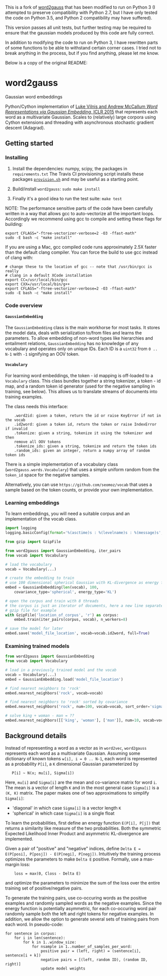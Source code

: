 This is a fork of [word2gauss](https://github.com/seomoz/word2gauss) that has been modified to run on Python 3 (I attempted to preserve compatibility with Python 2.7, but I have only tested the code on Python 3.5, and Python 2 compatibility may have suffered).

This version passes all unit tests, but further testing may be required to ensure that the gaussian models produced by this code are fully correct.

In addition to modifying the code to run on Python 3, I have rewritten parts of some functions to be able to withstand certain corner cases. I tried not to break anything in the process, but if you find anything, please let me know.

Below is a copy of the original README:

# word2gauss
Gaussian word embeddings

Python/Cython implementation of [Luke Vilnis and Andrew McCallum
<i>Word Representations via Gaussian Embedding</i>, ICLR 2015](http://arxiv.org/abs/1412.6623)
that represents each word as a multivariate Gaussian.
Scales to (relatively) large corpora using Cython extensions and threading
with asynchronous stochastic gradient descent (Adagrad).

## Getting started

### Installing
1.  Install the dependencies: numpy, scipy, the packages in `requirements.txt`
The Travis CI provisioning
script installs these packages [`provision.sh`](provision.sh) and may be useful
as a starting point.

2.  Build/install `word2gauss`: `sudo make install`

3.  Finally it's a good idea to run the test suite: `make test` 

NOTE: The performance sensitive parts of the code have been carefully
written in a way that allows gcc to auto-vectorize all the important loops.
Accordingly we recommend using gcc to compile and setting these
flags for building:
```
export CFLAGS="-ftree-vectorizer-verbose=2 -O3 -ffast-math"
sudo -E bash -c "make install"
```

If you are using a Mac, gcc compiled code runs approximately 2.5X faster than
the default clang compiler.  You can force the build to use gcc instead
of clang with:
```
# change these to the location of gcc -- note that /usr/bin/gcc is really
# clang in a default XCode installation
export CC=/usr/local/bin/gcc
export CXX=/usr/local/bin/g++
export CFLAGS="-ftree-vectorizer-verbose=2 -O3 -ffast-math"
sudo -E bash -c "make install"
```


### Code overview

#### `GaussianEmbedding`

The `GaussianEmbedding` class is the main workhorse for most tasks.  It
stores the model data, deals with serialization to/from files and
learns the parameters.  To allow embedding of non-word types like
hierarchies and entailment relations, `GaussianEmbedding` has
no knowledge of any vocabulary and operates only on
unique IDs.  Each ID is a `uint32` from `0 .. N-1` with `-1` signifying
an OOV token.

#### `Vocabulary`

For learning word embeddings, the token - id mapping is off-loaded to
a `Vocabulary` class.  This class bundles together a string tokenizer,
a token - id map, and a random token id generator (used for the negative
sampling in training, see below).  This allows us to
translate streams of documents into training examples.

The class needs this interface:
```
    .word2id: given a token, return the id or raise KeyError if not in the vocab
    .id2word: given a token id, return the token or raise IndexError if invalid
    .tokenize: given a string, tokenize it using the tokenizer and then
    remove all OOV tokens
    .tokenize_ids: given a string, tokenize and return the token ids
    .random_ids: given an integer, return a numpy array of random token ids
```
There is a simple implementation of a vocabulary class
 (`word2gauss.words.Vocabulary`) that uses a simple uniform random from
the `token_id` space for the negative samples.

Alternatively, you can use `https://github.com/seomoz/vocab` that uses
a sample based on the token counts, or provide your own implementation.

### Learning embeddings

To learn embeddings, you will need a suitable corpus and an implementation
of the vocab class.

```python
import logging
logging.basicConfig(format='%(asctime)s : %(levelname)s : %(message)s', level=logging.INFO)

from gzip import GzipFile

from word2gauss import GaussianEmbedding, iter_pairs
from vocab import Vocabulary

# load the vocabulary
vocab = Vocabulary(...)

# create the embedding to train
# use 100 dimensional spherical Gaussian with KL-divergence as energy function
embed = GaussianEmbedding(len(vocab), 100,
    covariance_type='spherical', energy_type='KL')

# open the corpus and train with 8 threads
# the corpus is just an iterator of documents, here a new line separated
# gzip file for example
with GzipFile('location_of_corpus', 'r') as corpus:
    embed.train(iter_pairs(corpus, vocab), n_workers=8)

# save the model for later
embed.save('model_file_location', vocab=vocab.id2word, full=True)
```

### Examining trained models
```python
from word2gauss import GaussianEmbedding
from vocab import Vocabulary

# load in a previously trained model and the vocab
vocab = Vocabulary(...)
embed = GaussianEmbedding.load('model_file_location')

# find nearest neighbors to 'rock'
embed.nearest_neighbors('rock', vocab=vocab)

# find nearest neighbors to 'rock' sorted by covariance
embed.nearest_neighbors('rock', num=100, vocab=vocab, sort_order='sigma')

# solve king + woman - man = ??
embed.nearest_neighbors([['king', 'woman'], ['man']], num=10, vocab=vocab)
```


## Background details
Instead of representing a word as a vector as in `word2vec`, `word2gauss`
represents each word as a multivariate Gaussian.  Assuming some dictionary
of known tokens `w[i], i = 0 .. N-1`, each word is represented as
a probability `P[i]`, a `K` dimensional Gaussian parameterized by
```
   P[i] ~ N(x; mu[i], Sigma[i])
```
Here, `mu[i]` and `Sigma[i]` are the mean and co-variance matrix
for word `i`.  The mean is a vector of length `K` and in the most general
case `Sigma[i]` is a `(K, K)` matrix.  The paper makes one of two
approximations to simplify `Sigma[i]`:

* 'diagonal' in which case `Sigma[i]` is a vector length `K`
* 'spherical' in which case `Sigma[i]` is a single float

To learn the probabilities, first define an energy function
`E(P[i], P[j])` that returns a similarity like measure of the two
probabilities.  Both the symmetric Expected Likelihood Inner Product
and asymmetric KL-divergence are implemented.

Given a pair of "positive" and "negative" indices,
define `Delta E = E(P[posi], P[posj]) - E(P[negi], P[negj])`.
Intuitively the training process optimizes the parameters
to make `Delta E` positive.  Formally, use a max-margin loss:
```
    loss = max(0, Closs - Delta E)
```
and optimize the parameters to minimize the sum of the loss over
the entire training set of positive/negative pairs.

To generate the training pairs, use co-occuring words as the positive
examples and randomly sampled words as the negative examples.
Since the energy function is potentially asymmetric, for each co-occuring
word pair randomly sample both the left and right tokens for negative
examples.  In addition, we allow the option to generate several
sets of training pairs from each word.
In pseudo-code:
```
for sentence in corpus:
    for i in len(sentence):
        for k in 1..window_size:
            for nsample in 1..number_of_samples_per_word:
                positive pair = (left, right) = (sentence[i], sentence[i + k])
                negative pairs = [(left, random ID), (random ID, right)]
                update model weights
```


